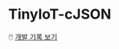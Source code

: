 # TinyIoT-cJSON
🖱️ [개발 기록 보기](https://hail-paw-1fc.notion.site/TinyIoT-cJSON-26e6a592a2bd459881c2e3b4834423d3?pvs=4)
